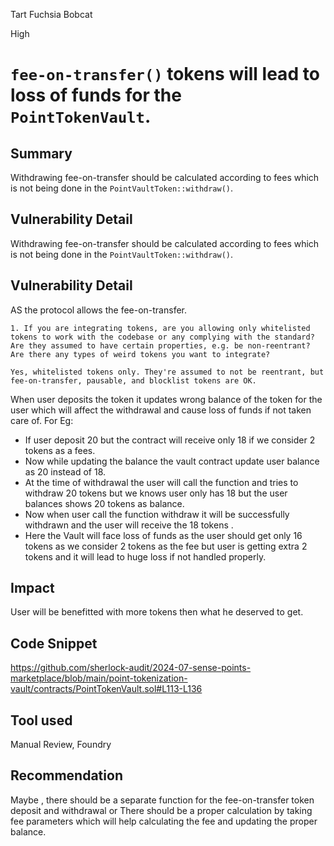 Tart Fuchsia Bobcat

High

# `fee-on-transfer()` tokens will lead to loss of funds for the `PointTokenVault`.

## Summary
Withdrawing fee-on-transfer should be calculated according to fees which is not being done in the `PointVaultToken::withdraw()`.

## Vulnerability Detail
Withdrawing fee-on-transfer should be calculated according to fees which is not being done in the `PointVaultToken::withdraw()`.

## Vulnerability Detail
AS the protocol allows the fee-on-transfer.
```solidity
1. If you are integrating tokens, are you allowing only whitelisted tokens to work with the codebase or any complying with the standard? Are they assumed to have certain properties, e.g. be non-reentrant? Are there any types of weird tokens you want to integrate?

Yes, whitelisted tokens only. They're assumed to not be reentrant, but fee-on-transfer, pausable, and blocklist tokens are OK.
```
When user deposits the token it updates wrong balance of the token for the user which will affect the withdrawal and cause loss of funds if not taken care of.
For Eg:
- If user deposit 20 but the contract will receive only 18 if we consider 2 tokens as a fees.
- Now while updating the balance the vault contract update user balance as 20 instead of 18.
- At the time of withdrawal the user will call the function and tries to withdraw 20 tokens but we knows user only has 18 but the user balances shows 20 tokens as balance.
- Now when user call the function withdraw it will be successfully withdrawn and the user will receive the 18 tokens .
- Here the Vault will face loss of funds as the user should get only 16 tokens as we consider 2 tokens as the fee but user is getting extra 2 tokens and it will lead to huge loss if not handled properly.

## Impact
User will be benefitted with more tokens then what he deserved to get.

## Code Snippet
https://github.com/sherlock-audit/2024-07-sense-points-marketplace/blob/main/point-tokenization-vault/contracts/PointTokenVault.sol#L113-L136

## Tool used

Manual Review, Foundry

## Recommendation
Maybe , there should be a separate function for the fee-on-transfer token deposit and withdrawal or There should be a proper calculation by taking fee parameters which will help calculating the fee and updating the proper balance.